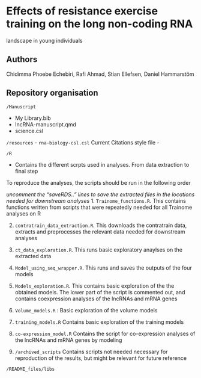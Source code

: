 # Effects of resistance exercise training on the long non-coding RNA
landscape in young individuals


## Authors

Chidimma Phoebe Echebiri, Rafi Ahmad, Stian Ellefsen, Daniel Hammarstöm

## Repository organisation

`/Manuscript`

- My Library.bib
- lncRNA-manuscript.qmd
- science.csl

`/resources` - `rna-biology-csl.csl` Current Citations style file -

`/R`

- Contains the different scrpts used in analyses. From data extraction
  to final step

To reproduce the analyses, the scripts should be run in the following
order

*uncomment the “saveRDS..” lines to save the extracted files in the
locations needed for downstream analyses* 1. `Trainome_functions.R`.
This contains functions written from scripts that were repeatedly needed
for all Trainome analyses on R

2.  `contratrain_data_extraction.R`. This downloads the contratrain
    data, extracts and preprocesses the relevant data needed for
    downstream analyses

3.  `ct_data_exploration.R`. This runs basic exploratory anaylses on the
    extracted data

4.  `Model_using_seq_wrapper.R`. This runs and saves the outputs of the
    four models

5.  `Models_exploration.R`. This contains basic exploration of the the
    obtained models. The lower part of the script is commented out, and
    contains coexpression analyses of the lncRNAs and mRNA genes

6.  `Volume_models.R` : Basic exploration of the volume models

7.  `training_models.R` Contains basic exploration of the training
    models

8.  `co-expression_model.R` Contains the script for co-expression
    analyses of the lncRNAs and mRNA genes by modeling

9.  `/archived_scripts` Contains scripts not needed necessary for
    reproduction of the results, but might be relevant for future
    reference

`/README_files/libs`
